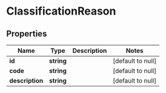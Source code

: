 # ClassificationReason

## Properties
Name | Type | Description | Notes
------------ | ------------- | ------------- | -------------
**id** | **string** |  | [default to null]
**code** | **string** |  | [default to null]
**description** | **string** |  | [default to null]


